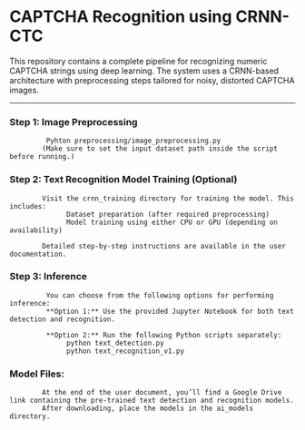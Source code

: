 # CAPTCHA Recognition using CRNN-CTC

This repository contains a complete pipeline for recognizing numeric CAPTCHA strings using deep learning. The system uses a CRNN-based architecture with preprocessing steps tailored for noisy, distorted CAPTCHA images.

---
###  Step 1: Image Preprocessing
             Pyhton preprocessing/image_preprocessing.py 
            (Make sure to set the input dataset path inside the script before running.)

###  Step 2: Text Recognition Model Training (Optional)
            Visit the crnn_training directory for training the model. This includes:
                  Dataset preparation (after required preprocessing)
                  Model training using either CPU or GPU (depending on availability)

            Detailed step-by-step instructions are available in the user documentation.

### Step 3: Inference
             You can choose from the following options for performing inference:
             **Option 1:** Use the provided Jupyter Notebook for both text detection and recognition.

             **Option 2:** Run the following Python scripts separately:
                  python text_detection.py
                  python text_recognition_v1.py

###  Model Files:
            At the end of the user document, you’ll find a Google Drive link containing the pre-trained text detection and recognition models.
            After downloading, place the models in the ai_models directory.

